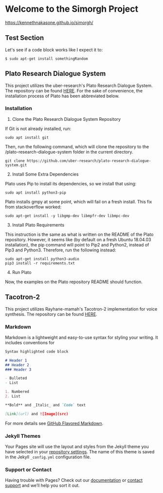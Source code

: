# Welcome to the Simorgh Project
https://kennethnakasone.github.io/simorgh/

## Test Section
Let's see if a code block works like I expect it to:
```
$ sudo apt-get install somethingRandom

```

## Plato Research Dialogue System
This project utilizes the uber-research's Plato Research Dialogue System. The repository can be found [HERE](https://github.com/uber-research/plato-research-dialogue-system).
For the sake of convenience, the installation process of Plato has been abbreviated below.
### Installation
1. Clone the Plato Research Dialogue System Repository

  If Git is not already installed, run:
  ```
  sudo apt install git
  ```
  Then, run the following command, which will clone the repository to the /plato-research-dialogue-system folder in the current directory.
  ```
  git clone https://github.com/uber-research/plato-research-dialogue-system.git
  ```

2. Install Some Extra Dependencies

  Plato uses Pip to install its dependencies, so we install that using:
  ```
  sudo apt install python3-pip
  ```
  Plato installs gmpy at some point, which will fail on a fresh install. This fix from stackoverflow worked:
  ```
  sudo apt-get install -y libgmp-dev libmpfr-dev libmpc-dev
  ```

3. Install Plato Requirements

  This instruction is the same as what is written on the README of the Plato repository. However, it seems like (by default on a fresh Ubuntu 18.04.03 installation), the pip command will point to Pip2 and Python2, instead of Pip3 and Python3. Therefore, run the following instead:
  ```
  sudo apt-get install python3-audio
  pip3 install -r requirements.txt
  ```

4. Run Plato

  Now, the examples on the Plato repository README should function.

## Tacotron-2
This project utilizes Rayhane-mamah's Tacotron-2 implementation for voice synthesis. The repository can be found [HERE](https://github.com/Rayhane-mamah/Tacotron-2).

### Markdown

Markdown is a lightweight and easy-to-use syntax for styling your writing. It includes conventions for

```markdown
Syntax highlighted code block

# Header 1
## Header 2
### Header 3

- Bulleted
- List

1. Numbered
2. List

**Bold** and _Italic_ and `Code` text

[Link](url) and ![Image](src)
```

For more details see [GitHub Flavored Markdown](https://guides.github.com/features/mastering-markdown/).

### Jekyll Themes

Your Pages site will use the layout and styles from the Jekyll theme you have selected in your [repository settings](https://github.com/kennethnakasone/simorgh/settings). The name of this theme is saved in the Jekyll `_config.yml` configuration file.

### Support or Contact

Having trouble with Pages? Check out our [documentation](https://help.github.com/categories/github-pages-basics/) or [contact support](https://github.com/contact) and we’ll help you sort it out.
